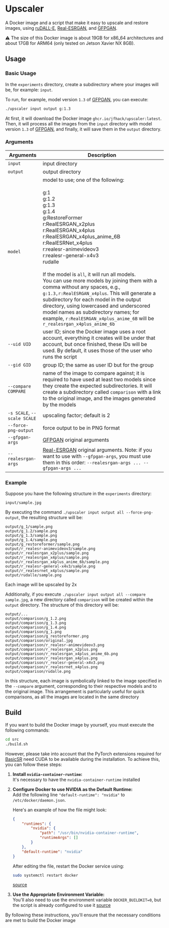 # Upscaler

A Docker image and a script that make it easy to upscale and restore images, using [ruDALL-E](https://github.com/ai-forever/ru-dalle), [Real-ESRGAN](https://github.com/xinntao/Real-ESRGAN), and [GFPGAN](https://github.com/TencentARC/GFPGAN).

⚠️ The size of this Docker image is about 19GB for x86_64 architectures and about 17GB for ARM64 (only tested on Jetson Xavier NX 8GB).

## Usage

### Basic Usage

In the `experiments` directory, create a subdirectory where your images will be, for example: `input`.

To run, for example, model version `1.3` of [GFPGAN](https://github.com/TencentARC/GFPGAN), you can execute:

```sh
./upscaler input output g:1.3
```

At first, it will download the Docker image `ghcr.io/jfhack/upscaler:latest`. Then, it will process all the images from the `input` directory with model version `1.3` of [GFPGAN](https://github.com/TencentARC/GFPGAN), and finally, it will save them in the `output` directory.

### Arguments

|Arguments|Description|
|-|-|
|`input`|input directory|
|`output`|output directory|
|`model`|model to use; one of the following:<br><br>g:1<br>g:1.2<br>g:1.3<br>g:1.4<br>g:RestoreFormer<br>r:RealESRGAN_x2plus<br>r:RealESRGAN_x4plus<br>r:RealESRGAN_x4plus_anime_6B<br>r:RealESRNet_x4plus<br>r:realesr-animevideov3<br>r:realesr-general-x4v3<br>rudalle<br><br>If the model is `all`, it will run all models.<br>You can use more models by joining them with a comma without any spaces, e.g., `g:1.3,r:RealESRGAN_x4plus`. This will generate a subdirectory for each model in the output directory, using lowercased and underscored model names as subdirectory names; for example, `r:RealESRGAN_x4plus_anime_6B` will be `r_realesrgan_x4plus_anime_6b`|
|`--uid UID`|user ID; since the Docker image uses a root account, everything it creates will be under that account, but once finished, these IDs will be used. By default, it uses those of the user who runs the script|
|`--gid GID`|group ID; the same as user ID but for the group|
|`--compare COMPARE`|name of the image to compare against; it is required to have used at least two models since they create the expected subdirectories. It will create a subdirectory called `comparison` with a link to the original image, and the images generated by the models|
|`-s SCALE`, `--scale SCALE`|upscaling factor; default is 2|
|`--force-png-output`|force output to be in PNG format|
|`--gfpgan-args`|[GFPGAN](https://github.com/TencentARC/GFPGAN) original arguments|
|`--realesrgan-args`|[Real-ESRGAN](https://github.com/xinntao/Real-ESRGAN) original arguments. Note: if you want to use with `--gfpgan-args`, you must use them in this order: `--realesrgan-args ... --gfpgan-args ...`|

### Example

Suppose you have the following structure in the `experiments` directory:
```
input/sample.jpg
```
By executing the command `./upscaler input output all --force-png-output`, the resulting structure will be:
```
output/g_1/sample.png
output/g_1.2/sample.png
output/g_1.3/sample.png
output/g_1.4/sample.png
output/g_restoreformer/sample.png
output/r_realesr-animevideov3/sample.png
output/r_realesrgan_x2plus/sample.png
output/r_realesrgan_x4plus/sample.png
output/r_realesrgan_x4plus_anime_6b/sample.png
output/r_realesr-general-x4v3/sample.png
output/r_realesrnet_x4plus/sample.png
output/rudalle/sample.png
```
Each image will be upscaled by 2x

Additionally, if you execute `./upscaler input output all --compare sample.jpg`, a new directory called `comparison` will be created within the `output` directory. The structure of this directory will be:
```
output/...
output/comparison/g_1.2.png
output/comparison/g_1.3.png
output/comparison/g_1.4.png
output/comparison/g_1.png
output/comparison/g_restoreformer.png
output/comparison/original.jpg
output/comparison/r_realesr-animevideov3.png
output/comparison/r_realesrgan_x2plus.png
output/comparison/r_realesrgan_x4plus_anime_6b.png
output/comparison/r_realesrgan_x4plus.png
output/comparison/r_realesr-general-x4v3.png
output/comparison/r_realesrnet_x4plus.png
output/comparison/rudalle.png
```
In this structure, each image is symbolically linked to the image specified in the `--compare` argument, corresponding to their respective models and to the original image. This arrangement is particularly useful for quick comparisons, as all the images are located in the same directory

## Build

If you want to build the Docker image by yourself, you must execute the following commands:
```sh
cd src
./build.sh
```

However, please take into account that the PyTorch extensions required for [BasicSR](https://github.com/XPixelGroup/BasicSR/blob/master/docs/INSTALL.md#basicsr_ext-and-basicsr_jit-environment-variables) need CUDA to be available during the installation. To achieve this, you can follow these steps:

1. **Install `nvidia-container-runtime`:**<br>
  It's necessary to have the `nvidia-container-runtime` installed
   
2. **Configure Docker to use NVIDIA as the Default Runtime:**<br>
   Add the following line `"default-runtime": "nvidia"` to `/etc/docker/daemon.json`. 
   
   Here's an example of how the file might look:
   ```json
   {
       "runtimes": {
           "nvidia": {
               "path": "/usr/bin/nvidia-container-runtime",
               "runtimeArgs": []
           } 
       },
       "default-runtime": "nvidia" 
   }
   ```
   After editing the file, restart the Docker service using:
   ```sh
   sudo systemctl restart docker
   ```
   [source](https://stackoverflow.com/a/75629058/2913839)

3. **Use the Appropriate Environment Variable:**<br>
   You'll also need to use the environment variable `DOCKER_BUILDKIT=0`, but the script is already configured to use it
   [source](https://stackoverflow.com/a/61737404/2913839)

By following these instructions, you'll ensure that the necessary conditions are met to build the Docker image